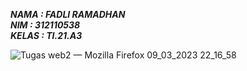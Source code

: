 ***NAMA : FADLI RAMADHAN*** <br/>
***NIM : 312110538*** <br/>
***KELAS : TI.21.A3*** <br/>

![Tugas web2 — Mozilla Firefox 09_03_2023 22_16_58](https://user-images.githubusercontent.com/69451514/224591276-614594e6-0bc6-4c72-ad96-5f3fe4f544c6.png)
